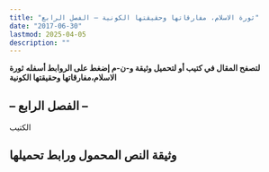 ```yaml
---
title: "ثورة الاسلام، مفارقاتها وحقيقتها الكونية – الفصل الرابع"
date: "2017-06-30"
lastmod: 2025-04-05
description: ""
---
```

**لتصفح المقال في كتيب أو لتحميل وثيقة و-ن-م إضغط على الروابط أسفله** **ثورة الاسلام،مفارقاتها وحقيقتها الكونية**

## **– الفصل الرابع –**

الكتيب

## وثيقة النص المحمول ورابط تحميلها

###
